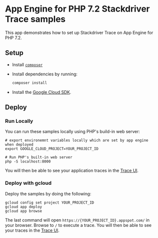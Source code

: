 # App Engine for PHP 7.2 Stackdriver Trace samples

This app demonstrates how to set up Stackdriver Trace on App Engine for PHP 7.2.

## Setup

- Install [`composer`](https://getcomposer.org)
- Install dependencies by running:

    ```sh
    composer install
    ```

- Install the [Google Cloud SDK](https://developers.google.com/cloud/sdk/).

## Deploy

### Run Locally

You can run these samples locally using PHP's build-in web server:

```
# export environemnt variables locally which are set by app engine when deployed
export GOOGLE_CLOUD_PROJECT=YOUR_PROJECT_ID

# Run PHP's built-in web server
php -S localhost:8000
```

You will then be able to see your application traces in the
[Trace UI](https://console.cloud.google.com/traces/overview).

### Deploy with gcloud

Deploy the samples by doing the following:

```
gcloud config set project YOUR_PROJECT_ID
gcloud app deploy
gcloud app browse
```

The last command will open `https://{YOUR_PROJECT_ID}.appspot.com/`
in your browser. Browse to `/` to execute a trace. You will then be able to see
your traces in the [Trace UI](https://console.cloud.google.com/traces/overview).
